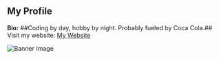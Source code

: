 ## My Profile

**Bio:** 
##Coding by day, hobby by night. Probably fueled by Coca Cola.##
Visit my website: [My Website]([https://www.yourwebsite.com](https://mine-121.vercel.app/))

![Banner Image](https://unsplash.com/photos/black-android-smartphone-vXInUOv1n84)

